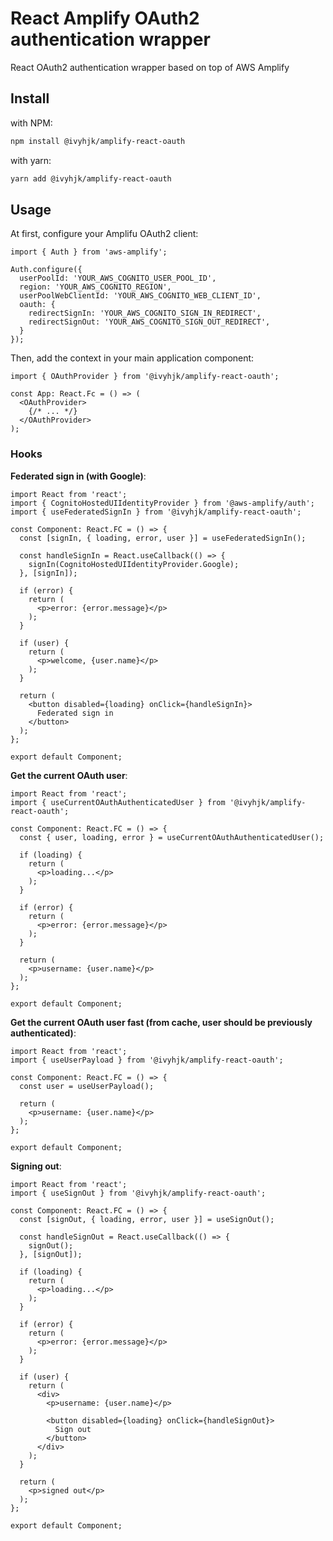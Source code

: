 # React Amplify OAuth2 authentication wrapper

React OAuth2 authentication wrapper based on top of AWS Amplify

## Install

with NPM:

```bash
npm install @ivyhjk/amplify-react-oauth
```

with yarn:

```bash
yarn add @ivyhjk/amplify-react-oauth
```

## Usage

At first, configure your Amplifu OAuth2 client:

```tsx
import { Auth } from 'aws-amplify';

Auth.configure({
  userPoolId: 'YOUR_AWS_COGNITO_USER_POOL_ID',
  region: 'YOUR_AWS_COGNITO_REGION',
  userPoolWebClientId: 'YOUR_AWS_COGNITO_WEB_CLIENT_ID',
  oauth: {
    redirectSignIn: 'YOUR_AWS_COGNITO_SIGN_IN_REDIRECT',
    redirectSignOut: 'YOUR_AWS_COGNITO_SIGN_OUT_REDIRECT',
  }
});
```

Then, add the context in your main application component:

```tsx
import { OAuthProvider } from '@ivyhjk/amplify-react-oauth';

const App: React.Fc = () => (
  <OAuthProvider>
    {/* ... */}
  </OAuthProvider>
);
```


### Hooks

**Federated sign in (with Google)**:

```tsx
import React from 'react';
import { CognitoHostedUIIdentityProvider } from '@aws-amplify/auth';
import { useFederatedSignIn } from '@ivyhjk/amplify-react-oauth';

const Component: React.FC = () => {
  const [signIn, { loading, error, user }] = useFederatedSignIn();

  const handleSignIn = React.useCallback(() => {
    signIn(CognitoHostedUIIdentityProvider.Google);
  }, [signIn]);

  if (error) {
    return (
      <p>error: {error.message}</p>
    );
  }

  if (user) {
    return (
      <p>welcome, {user.name}</p>
    );
  }

  return (
    <button disabled={loading} onClick={handleSignIn}>
      Federated sign in
    </button>
  );
};

export default Component;
```

**Get the current OAuth user**:

```tsx
import React from 'react';
import { useCurrentOAuthAuthenticatedUser } from '@ivyhjk/amplify-react-oauth';

const Component: React.FC = () => {
  const { user, loading, error } = useCurrentOAuthAuthenticatedUser();

  if (loading) {
    return (
      <p>loading...</p>
    );
  }

  if (error) {
    return (
      <p>error: {error.message}</p>
    );
  }

  return (
    <p>username: {user.name}</p>
  );
};

export default Component;
```

**Get the current OAuth user fast (from cache, user should be previously authenticated)**:

```tsx
import React from 'react';
import { useUserPayload } from '@ivyhjk/amplify-react-oauth';

const Component: React.FC = () => {
  const user = useUserPayload();

  return (
    <p>username: {user.name}</p>
  );
};

export default Component;
```


**Signing out**:

```tsx
import React from 'react';
import { useSignOut } from '@ivyhjk/amplify-react-oauth';

const Component: React.FC = () => {
  const [signOut, { loading, error, user }] = useSignOut();

  const handleSignOut = React.useCallback(() => {
    signOut();
  }, [signOut]);

  if (loading) {
    return (
      <p>loading...</p>
    );
  }

  if (error) {
    return (
      <p>error: {error.message}</p>
    );
  }

  if (user) {
    return (
      <div>
        <p>username: {user.name}</p>

        <button disabled={loading} onClick={handleSignOut}>
          Sign out
        </button>
      </div>
    );
  }

  return (
    <p>signed out</p>
  );
};

export default Component;
```

